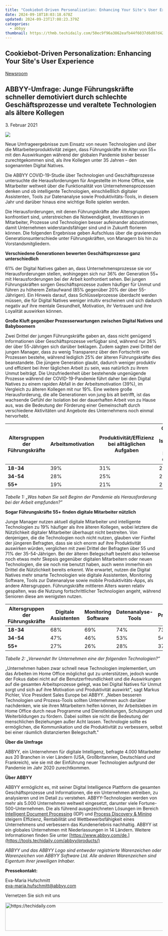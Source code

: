 ```yaml
---
title: "Cookiebot-Driven Personalization: Enhancing Your Site's User Experience"
date: 2024-09-18T18:03:18.678Z
updated: 2024-09-23T17:08:23.379Z
categories:
  - abbyy
thumbnail: https://thmb.techidaily.com/50ec9f96a3862eafb44f6037d6d07d4292a04cc1b5866ca0d81d1cb562971c20.jpg
---
```


## Cookiebot-Driven Personalization: Enhancing Your Site's User Experience

[Newsroom](https://tools.techidaily.com/abbyy/products/)

## ABBYY-Umfrage: Junge Führungskräfte schneller demotiviert durch schlechte Geschäftsprozesse und veraltete Technologien als ältere Kollegen

3\. Februar 2021

![](https://content.abbyy.com/-/media/project/abbyy/abbyy/branchtemplates/shutterstock_1272462163_1296-x-729.jpg?h=729&iar=0&w=1296)

Neue Umfrageergebnisse zum Einsatz von neuen Technologien und über die Mitarbeiterproduktivität zeigen, dass Führungskräfte im Alter von 55+ mit den Auswirkungen während der globalen Pandemie bisher besser zurechtgekommen sind, als ihre Kollegen unter 35 Jahren – den sogenannten Digital Natives.

Die ABBYY COVID-19-Studie über Technologien und Geschäftsprozesse untersuchte die Herausforderungen für Angestellte im Home Office, wie Mitarbeiter weltweit über die Funktionalität von Unternehmensprozessen denken und ob intelligente Technologien, einschließlich digitaler Assistenten, Tools zur Datenanalyse sowie Produktivitäts-Tools, in diesem Jahr und darüber hinaus eine wichtige Rolle spielen werden.

Die Herausforderungen, mit denen Führungskräfte aller Altersgruppen konfrontiert sind, unterstreichen die Notwendigkeit, Investitionen in Mitarbeiter, Prozesse und Technologien besser aufeinander abzustimmen, damit Unternehmen widerstandsfähiger sind und in Zukunft florieren können. Die folgenden Ergebnisse geben Aufschluss über die gravierenden Generationsunterschiede unter Führungskräften, von Managern bis hin zu Vorstandsmitgliedern.

**Verschiedene Generationen bewerten Geschäftsprozesse ganz unterschiedlich**

61% der Digital Natives gaben an, dass Unternehmensprozesse sie vor Herausforderungen stellen, wohingegen sich nur 36% der Generation 55+ mit Herausforderungen bei der Arbeit konfrontiert sehen. Bei jungen Führungskräften sorgen Geschäftsprozesse zudem häufiger für Unmut und führen zu höherem Zeitaufwand (85% gegenüber 20% der über 55-Jährigen). Ein Hinweis darauf, dass Schlüsselprozesse überdacht werden müssen, die für Digital Natives weniger intuitiv erscheinen und sich dadurch negativ auf ihre mentale Gesundheit, Motivation, ihr Vertrauen und ihre Loyalität auswirken können.

**Große Kluft gegenüber Prozesserwartungen zwischen Digital Natives und Babyboomern**

Zwei Drittel der jungen Führungskräfte gaben an, dass nicht genügend Informationen über Geschäftsprozesse verfügbar sind, während nur 26% der über 55-Jährigen sich darüber beklagen. Zudem sagten zwei Drittel der jungen Manager, dass zu wenig Transparenz über den Fortschritt von Prozessen bestehe, während lediglich 25% der älteren Führungskräfte dies beanstandete. Die jüngere Generation glaubt, dadurch weniger produktiv und effizient bei ihrer täglichen Arbeit zu sein, was natürlich zu ihrem Unmut beiträgt. Die Unzufriedenheit über bestehende ungenügende Prozesse während der COVID-19-Pandemie führt daher bei den Digital Natives zu einem rapiden Abfall in der Arbeitsmotivation (39%), im Vergleich zu älteren Kollegen mit nur 19%. Eine weitere große Herausforderung, die alle Generationen von jung bis alt betrifft, ist das wachsende Gefühl der Isolation bei der dauerhaften Arbeit von zu Hause aus, was die Bedeutung der Förderung einer Gemeinschaft durch verschiedene Aktivitäten und Angebote des Unternehmens noch einmal hervorhebt.

| **Altersgruppen der Führungskräfte** | **Arbeitsmotivation** | **Produktivität/Effizienz bei alltäglichen Aufgaben** | **Gefühl der Isolation im Home Office** | **Ich empfand nichts als herausfordernd** |
| ------------------------------------ | --------------------- | ----------------------------------------------------- | --------------------------------------- | ----------------------------------------- |
| **18-34**                            | 39%                   | 31%                                                   | 28%                                     | 13%                                       |
| **34-54**                            | 28%                   | 25%                                                   | 27%                                     | 24%                                       |
| **55+**                              | 19%                   | 21%                                                   | 26%                                     | 35%                                       |

_Tabelle 1: „Was haben Sie seit Beginn der Pandemie als Herausforderung bei der Arbeit empfunden?”_

**Sogar Führungskräfte 55+ finden digitale Mitarbeiter nützlich**

Junge Manager nutzen aktuell digitale Mitarbeiter und intelligente Technologien zu 19% häufiger als ihre älteren Kollegen, wobei letztere die Nützlichkeit digitaler Mitarbeiter überhaupt nicht bestreiten. Von denjenigen, die die Technologien noch nicht nutzen, glauben vier Fünftel der jüngeren Befragten, dass sie sich enorm auf ihre Produktivität auswirken würden, verglichen mit zwei Drittel der Befragten über 55 und 71% der 35-54-Jährigen. Bei der älteren Belegschaft besteht also teilweise noch etwas mehr Skepsis gegenüber digitalen Mitarbeitern oder neuen Technologien, die sie noch nie benutzt haben, auch wenn immerhin ein Drittel die Nützlichkeit bereits erkennt. Wie erwartet, nutzen die Digital Natives mehr smarte Technologien wie digitale Assistenten, Monitoring Software, Tools zur Datenanalyse sowie mobile Produktivitäts-Apps, als andere Altersgruppen. Führungskräfte mittleren Alters waren relativ gespalten, was die Nutzung fortschrittlicher Technologien angeht, während Senioren diese am wenigsten nutzen.

| **Altersgruppen der Führungskräfte** | **Digitale Assistenten** | **Monitoring Software** | **Datenanalyse-Tools** | **Mobile Produktivitäts- Apps** |
| ------------------------------------ | ------------------------ | ----------------------- | ---------------------- | ------------------------------- |
| **18-34**                            | 68%                      | 69%                     | 74%                    | 73%                             |
| **34-54**                            | 47%                      | 46%                     | 53%                    | 54%                             |
| **55+**                              | 27%                      | 26%                     | 28%                    | 37%                             |

_Tabelle 2: „Verwendet Ihr Unternehmen eine der folgenden Technologien?”_

„Unternehmen haben zwar schnell neue Technologien implementiert, um das Arbeiten im Home Office möglichst gut zu unterstützen, jedoch wurde der Fokus dabei nicht auf die Benutzerfreundlichkeit und die Auswirkungen auf die gesamten Arbeitsprozesse gelegt, was bei Digital Natives für Unmut sorgt und sich auf ihre Motivation und Produktivität auswirkt", sagt Markus Pichler, Vice President Sales Europe bei ABBYY. „Neben besseren Technologien und Prozess-Tools sollten Unternehmen auch darüber nachdenken, wie sie ihren Mitarbeitern helfen können, ihr Arbeitsleben im Home Office durch neue Programme und Dienstleistungen, Schulungen und Weiterbildungen zu fördern. Dabei sollten sie nicht die Bedeutung der menschlichen Beziehungen außer Acht lassen. Technologie sollte es ermöglichen, die Kommunikation und die Produktivität zu verbessern, selbst bei einer räumlich distanzierten Belegschaft."

**Über die Umfrage**

ABBYY, ein Unternehmen für digitale Intelligenz, befragte 4.000 Mitarbeiter aus 20 Branchen in vier Ländern (USA, Großbritannien, Deutschland und Frankreich), wie sie mit der Einführung neuer Technologien aufgrund der Pandemie im Jahr 2020 zurechtkommen.

**Über ABBYY**

ABBYY ermöglicht es, mit seiner Digital Intelligence Plattform die gesamten Geschäftsprozesse und Informationen, die ein Unternehmen antreiben, zu analysieren und im Detail zu verstehen. ABBYY-Technologien werden von mehr als 5.000 Unternehmen weltweit eingesetzt, darunter viele Fortune-500-Unternehmen. Die als führend ausgezeichneten Lösungen im Bereich [Intelligent Document Processing](https://tools.techidaily.com/abbyy/products/) (IDP) und [Process Discovery & Mining](https://tools.techidaily.com/abbyy/products/) steigern Effizienz, Rentabilität und Wettbewerbsfähigkeit eines Unternehmens und verbessern das Kundenerlebnis nachhaltig. ABBYY ist ein globales Unternehmen mit Niederlassungen in 14 Ländern. Weitere Informationen finden Sie unter [https://www.abbyy.com/de.](https://tools.techidaily.com/abbyy/products/)

_ABBYY und das ABBYY Logo sind entweder registrierte Warenzeichen oder Warenzeichen von ABBYY Software Ltd. Alle anderen Warenzeichen sind Eigentum ihrer jeweiligen Inhaber._

**Pressekontakt:**

Eva-Maria Hufschmitt  
[eva-maria.hufschmitt@abbyy.com](https://tools.techidaily.com/abbyy/products/)  
  
Vernetzen Sie sich mit uns

<ins class="adsbygoogle"
     style="display:block"
     data-ad-format="autorelaxed"
     data-ad-client="ca-pub-7571918770474297"
     data-ad-slot="1223367746"></ins>

<ins class="adsbygoogle"
     style="display:block"
     data-ad-client="ca-pub-7571918770474297"
     data-ad-slot="8358498916"
     data-ad-format="auto"
     data-full-width-responsive="true"></ins>



<!-- affiliate ads begin -->
<a href="https://laganoo.pxf.io/c/5597632/1528688/16446" target="_top" id="1528688">
  <img src="//a.impactradius-go.com/display-ad/16446-1528688" border="0" alt="https://techidaily.com" width="728" height="90"/>
</a>
<img height="0" width="0" src="https://laganoo.pxf.io/i/5597632/1528688/16446" style="position:absolute;visibility:hidden;" border="0" />
<!-- affiliate ads end -->

